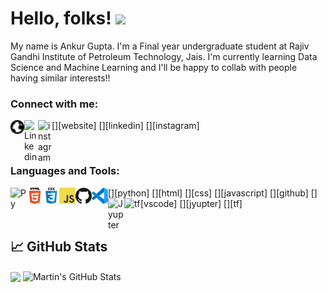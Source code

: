 # Hello, folks! <img src="https://raw.githubusercontent.com/MartinHeinz/MartinHeinz/master/wave.gif" width="30px">

My name is Ankur Gupta. I'm a Final year undergraduate student at Rajiv Gandhi Institute of Petroleum Technology, Jais. I'm currently learning Data Science and Machine Learning and I'll be happy to collab with people having similar interests!!
### Connect with me:

[<img align="left" alt="cynic00.github.io" width="22px" src="https://raw.githubusercontent.com/iconic/open-iconic/master/svg/globe.svg" />][website]
[<img align="left" alt="Linkedin" width="22px" src="https://cdn.jsdelivr.net/npm/simple-icons@v3/icons/linkedin.svg" />][linkedin]
[<img align="left" alt="instagram" width="22px" src="https://cdn.jsdelivr.net/npm/simple-icons@v3/icons/instagram.svg" />][instagram]

<br />

### Languages and Tools:

[<img align="left" alt="Py" width="26px" src="https://upload.wikimedia.org/wikipedia/commons/thumb/c/c3/Python-logo-notext.svg/2048px-Python-logo-notext.svg.png" />][python]
[<img align="left" alt="HTML5" width="26px" src="https://raw.githubusercontent.com/github/explore/80688e429a7d4ef2fca1e82350fe8e3517d3494d/topics/html/html.png" />][html]
[<img align="left" alt="CSS3" width="26px" src="https://raw.githubusercontent.com/github/explore/80688e429a7d4ef2fca1e82350fe8e3517d3494d/topics/css/css.png" />][css]
[<img align="left" alt="JavaScript" width="26px" src="https://raw.githubusercontent.com/github/explore/80688e429a7d4ef2fca1e82350fe8e3517d3494d/topics/javascript/javascript.png" />][javascript]
[<img align="left" alt="GitHub" width="26px" src="https://raw.githubusercontent.com/github/explore/78df643247d429f6cc873026c0622819ad797942/topics/github/github.png" />][github]
[<img align="left" alt="Visual Studio Code" width="26px" src="https://raw.githubusercontent.com/github/explore/80688e429a7d4ef2fca1e82350fe8e3517d3494d/topics/visual-studio-code/visual-studio-code.png" />][vscode]
[<img align="left" alt="Jyupter" width="26px" src="https://upload.wikimedia.org/wikipedia/commons/thumb/3/38/Jupyter_logo.svg/1200px-Jupyter_logo.svg.png" />][jyupter]
[<img align="left" alt="tf" width="26px" src="https://upload.wikimedia.org/wikipedia/commons/thumb/2/2d/Tensorflow_logo.svg/1200px-Tensorflow_logo.svg.png" />][tf]
<br />
<br />


## &#x1f4c8; GitHub Stats
<img align="center" src="https://github-readme-stats.vercel.app/api/top-langs/?username=cynic00&hide=java,html,tex&title_color=ffffff&text_color=c9cacc&icon_color=2bbc8a&bg_color=1d1f21&langs_count=3" />  <img align="center" src="https://github-readme-stats.vercel.app/api?username=cynic00&show_icons=true&line_height=27&count_private=true&title_color=ffffff&text_color=c9cacc&icon_color=2bbc8a&bg_color=1d1f21" alt="Martin's GitHub Stats" />
